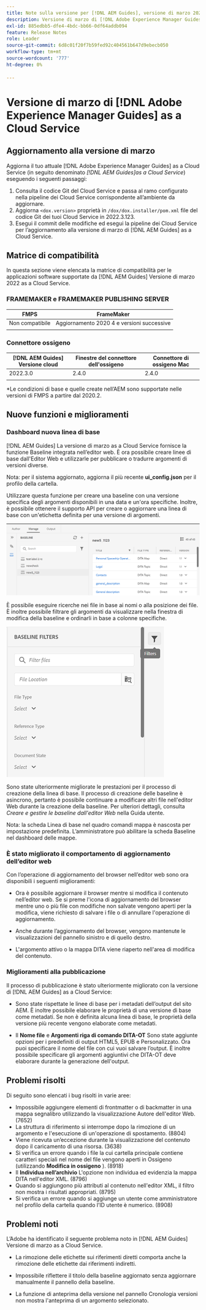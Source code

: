 ```yaml
---
title: Note sulla versione per [!DNL AEM Guides], versione di marzo 2022
description: Versione di marzo di [!DNL Adobe Experience Manager Guides] as a Cloud Service
exl-id: 885edbb5-dfe4-4bdc-bb66-0df64addb094
feature: Release Notes
role: Leader
source-git-commit: 6d8c01f20f7b59fed92c404561b647d9ebecb050
workflow-type: tm+mt
source-wordcount: '777'
ht-degree: 0%

---
```


# Versione di marzo di [!DNL Adobe Experience Manager Guides] as a Cloud Service

## Aggiornamento alla versione di marzo

Aggiorna il tuo attuale [!DNL Adobe Experience Manager Guides] as a Cloud Service (in seguito denominato *[!DNL AEM Guides]as a Cloud Service*) eseguendo i seguenti passaggi:
1. Consulta il codice Git del Cloud Service e passa al ramo configurato nella pipeline dei Cloud Service corrispondente all’ambiente da aggiornare.
1. Aggiorna `<dox.version>` proprietà in `/dox/dox.installer/pom.xml` file del codice Git dei tuoi Cloud Service in 2022.3.123.
1. Esegui il commit delle modifiche ed esegui la pipeline dei Cloud Service per l’aggiornamento alla versione di marzo di [!DNL AEM Guides] as a Cloud Service.

## Matrice di compatibilità

In questa sezione viene elencata la matrice di compatibilità per le applicazioni software supportate da [!DNL AEM Guides] Versione di marzo 2022 as a Cloud Service.

### FRAMEMAKER e FRAMEMAKER PUBLISHING SERVER

| FMPS | FrameMaker |
| --- | --- |
| Non compatibile | Aggiornamento 2020 4 e versioni successive |
| | |


### Connettore ossigeno

| [!DNL AEM Guides] Versione cloud | Finestre del connettore dell&#39;ossigeno | Connettore di ossigeno Mac |
| --- | --- | --- |
| 2022.3.0 | 2.4.0 | 2.4.0 |
|  |  |  |

*Le condizioni di base e quelle create nell’AEM sono supportate nelle versioni di FMPS a partire dal 2020.2.

## Nuove funzioni e miglioramenti

### Dashboard nuova linea di base

[!DNL AEM Guides] La versione di marzo as a Cloud Service fornisce la funzione Baseline integrata nell’editor web. È ora possibile creare linee di base dall&#39;Editor Web e utilizzarle per pubblicare o tradurre argomenti di versioni diverse.

Nota: per il sistema aggiornato, aggiorna il più recente **ui_config.json** per il profilo della cartella.

Utilizzare questa funzione per creare una baseline con una versione specifica degli argomenti disponibili in una data e un&#39;ora specifiche. Inoltre, è possibile ottenere il supporto API per creare o aggiornare una linea di base con un&#39;etichetta definita per una versione di argomenti.

![scheda gestione linea di base](assets/baseline-manage.png)

È possibile eseguire ricerche nei file in base ai nomi o alla posizione dei file. È inoltre possibile filtrare gli argomenti da visualizzare nella finestra di modifica della baseline e ordinarli in base a colonne specifiche.

![scheda gestione linea di base](assets/baseline-filter.png)

Sono state ulteriormente migliorate le prestazioni per il processo di creazione della linea di base. Il processo di creazione delle baseline è asincrono, pertanto è possibile continuare a modificare altri file nell&#39;editor Web durante la creazione della baseline. Per ulteriori dettagli, consulta *Creare e gestire le baseline dall&#39;editor Web* nella Guida utente.

Nota: la scheda Linea di base nel quadro comandi mappa è nascosta per impostazione predefinita. L’amministratore può abilitare la scheda Baseline nel dashboard delle mappe.

### È stato migliorato il comportamento di aggiornamento dell’editor web

Con l’operazione di aggiornamento del browser nell’editor web sono ora disponibili i seguenti miglioramenti:

* Ora è possibile aggiornare il browser mentre si modifica il contenuto nell’editor web. Se si preme l&#39;icona di aggiornamento del browser mentre uno o più file con modifiche non salvate vengono aperti per la modifica, viene richiesto di salvare i file o di annullare l&#39;operazione di aggiornamento.

* Anche durante l’aggiornamento del browser, vengono mantenute le visualizzazioni del pannello sinistro e di quello destro.

* L&#39;argomento attivo o la mappa DITA viene riaperto nell&#39;area di modifica del contenuto.

### Miglioramenti alla pubblicazione

Il processo di pubblicazione è stato ulteriormente migliorato con la versione di [!DNL AEM Guides] as a Cloud Service:

* Sono state rispettate le linee di base per i metadati dell’output del sito AEM. È inoltre possibile elaborare le proprietà di una versione di base come metadati. Se non è definita alcuna linea di base, le proprietà della versione più recente vengono elaborate come metadati.

* Il **Nome file** e **Argomenti riga di comando DITA-OT** Sono state aggiunte opzioni per i predefiniti di output HTML5, EPUB e Personalizzato. Ora puoi specificare il nome del file con cui vuoi salvare l’output. È inoltre possibile specificare gli argomenti aggiuntivi che DITA-OT deve elaborare durante la generazione dell&#39;output.

## Problemi risolti

Di seguito sono elencati i bug risolti in varie aree:

* Impossibile aggiungere elementi di frontmatter o di backmatter in una mappa segnalibro utilizzando la visualizzazione Autore dell&#39;editor Web. (7652)
* La struttura di riferimento si interrompe dopo la rimozione di un argomento e l&#39;esecuzione di un&#39;operazione di spostamento. (8804)
* Viene ricevuta un’eccezione durante la visualizzazione del contenuto dopo il caricamento di una risorsa. (3638)
* Si verifica un errore quando i file la cui cartella principale contiene caratteri speciali nel nome del file vengono aperti in Ossigeno (utilizzando **Modifica in ossigeno** ). (8918)
* Il **Individua nell’archivio** L&#39;opzione non individua ed evidenzia la mappa DITA nell&#39;editor XML. (8796)
* Quando si aggiungono più attributi al contenuto nell&#39;editor XML, il filtro non mostra i risultati appropriati. (8795)
* Si verifica un errore quando si aggiunge un utente come amministratore nel profilo della cartella quando l’ID utente è numerico. (8908)

## Problemi noti

L’Adobe ha identificato il seguente problema noto in [!DNL AEM Guides] Versione di marzo as a Cloud Service.

* La rimozione delle etichette sui riferimenti diretti comporta anche la rimozione delle etichette dai riferimenti indiretti.

* Impossibile riflettere il titolo della baseline aggiornato senza aggiornare manualmente il pannello della baseline.

* La funzione di anteprima della versione nel pannello Cronologia versioni non mostra l&#39;anteprima di un argomento selezionato.
